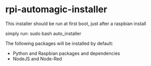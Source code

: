 # rpi-automagic-installer

This installer should be run at first boot, just after a raspbian install

simply run:
  sudo bash auto_installer
  
The following packages will be installed by default:
  - Python and Raspbian packages and dependencies
  - NodeJS and Node-Red
  
